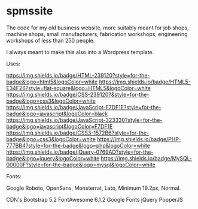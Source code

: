 # spmssite

The code for my old business website, more suitably meant for job shops, machine shops, small manufacturers, fabrication workshops, engineering workshops of less than 250 people.

I always meant to make this also into a Wordpress template.  

Uses:

https://img.shields.io/badge/HTML-239120?style=for-the-badge&logo=html5&logoColor=white
https://img.shields.io/badge/HTML5-E34F26?style=flat-square&logo=HTML5&logoColor=white
https://img.shields.io/badge/CSS-239120?&style=for-the-badge&logo=css3&logoColor=white
https://img.shields.io/badge/JavaScript-F7DF1E?style=for-the-badge&logo=javascript&logoColor=black
https://img.shields.io/badge/JavaScript-323330?style=for-the-badge&logo=javascript&logoColor=F7DF1E
https://img.shields.io/badge/CSS3-1572B6?style=for-the-badge&logo=css3&logoColor=white
https://img.shields.io/badge/PHP-777BB4?style=for-the-badge&logo=php&logoColor=white
https://img.shields.io/badge/jQuery-0769AD?style=for-the-badge&logo=jquery&logoColor=white
https://img.shields.io/badge/MySQL-00000F?style=for-the-badge&logo=mysql&logoColor=white

Fonts:

 Google Roboto, OpenSans, Monsterrat, Lato, Minimum 19.2px, Normal.
 
 CDN's
 Bootstrap 5.2
 FontAwesome 6.1.2
 Google Fonts
 jQuery
 PopperJS
 


 
